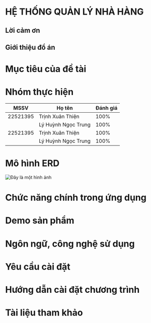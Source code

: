 # HỆ THỐNG QUẢN LÝ NHÀ HÀNG
## Lời cảm ơn
## Giới thiệu đồ án

# Mục tiêu của đề tài
# Nhóm thực hiện
| MSSV | Họ tên | Đánh giá|
|-------|-------|-------|
| 22521395| Trịnh Xuân Thiện | 100% |
|  | Lý Huỳnh Ngọc Trung | 100% |
| 22521395| Trịnh Xuân Thiện | 100% |
|  | Lý Huỳnh Ngọc Trung | 100% |
# Mô hình ERD
![Đây là một hình ảnh]("C:\Users\84889\Downloads\ERD_3.png")
# Chức năng chính trong ứng dụng
# Demo sản phẩm
# Ngôn ngữ, công nghệ sử dụng
# Yêu cầu cài đặt
# Hướng dẫn cài đặt chương trình
# Tài liệu tham khảo

